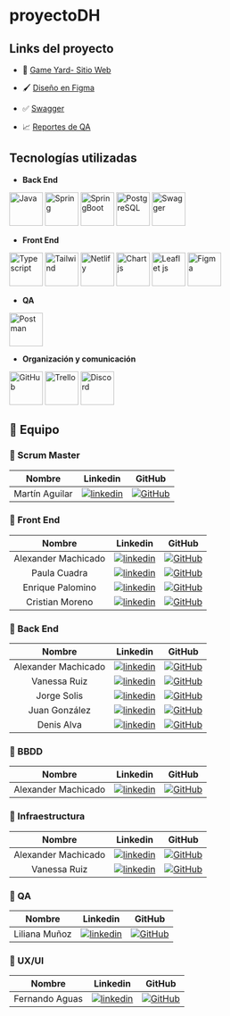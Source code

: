 # proyectoDH


## **Links del proyecto**


 +  🎯 [Game Yard- Sitio Web](https://proyecto-dh.vercel.app/home)

 +  🖌 [Diseño en Figma](https://www.figma.com/design/64t9gFZN00CIo1uCG80Uk0/Prototipo-Gameyard?node-id=0-1)

 +  ✅ [Swagger](https://proyectodh-13hj.onrender.com/swagger-ui/index.html)

 +  📈 [Reportes de QA](https://drive.google.com/drive/folders/1Bzv7BNN4IqYlp1cVkOHC-G_jrHRgn5mU)
 


## **Tecnologías utilizadas**

- **Back End**

<img src="https://user-images.githubusercontent.com/25181517/117201156-9a724800-adec-11eb-9a9d-3cd0f67da4bc.png" alt="Java" title="Java" height=60/> <img src="https://user-images.githubusercontent.com/25181517/117201470-f6d56780-adec-11eb-8f7c-e70e376cfd07.png" alt="Spring" title="Spring" height=60/> <img src="https://user-images.githubusercontent.com/25181517/183891303-41f257f8-6b3d-487c-aa56-c497b880d0fb.png" alt="SpringBoot"  title="SpringBoot" height=60/> <img src="https://user-images.githubusercontent.com/25181517/117208740-bfb78400-adf5-11eb-97bb-09072b6bedfc.png" alt="PostgreSQL" title="PostgreSQL"  height=60/> <img src="https://user-images.githubusercontent.com/25181517/186711335-a3729606-5a78-4496-9a36-06efcc74f800.png" alt="Swagger" title="Swagger" height=60 />


 - **Front End**
   
<img src="https://user-images.githubusercontent.com/25181517/183890598-19a0ac2d-e88a-4005-a8df-1ee36782fde1.png" title="Typescript"  height=60/> <img src="https://user-images.githubusercontent.com/25181517/202896760-337261ed-ee92-4979-84c4-d4b829c7355d.png" title="Tailwind"  height=60 > <img src="https://miro.medium.com/v2/resize:fit:2400/0*BRl-uL7N9LF-1hiD.png" title="Netlify"  height=60/> <img src="https://encrypted-tbn0.gstatic.com/images?q=tbn:ANd9GcTOIcxvtqClbmdo6W_S_wbVm1F8d3DrZtlsNg&usqp=CAU" title="Chart js"  height=60/>  <img src="https://encrypted-tbn0.gstatic.com/images?q=tbn:ANd9GcQthaa1KMO33bnyDZY43y_S6pQScyvilI4eJyd4tMl-NIoKoOtrzetn_ljb9FBeJwCCIZk&usqp=CAU" title="Leaflet js"  height=60/> <img src="https://user-images.githubusercontent.com/25181517/189715289-df3ee512-6eca-463f-a0f4-c10d94a06b2f.png" title="Figma"  height=60/> 


 - **QA**
   
<img src="https://user-images.githubusercontent.com/25181517/192109061-e138ca71-337c-4019-8d42-4792fdaa7128.png" title="Postman"  height=60/> 


- **Organización y comunicación**

<img src="https://user-images.githubusercontent.com/25181517/192108374-8da61ba1-99ec-41d7-80b8-fb2f7c0a4948.png" title="GitHub"  height=60/> <img src="https://encrypted-tbn0.gstatic.com/images?q=tbn:ANd9GcQhN8NWoR9uSZKueIfU_gLaG_q7DxCD7-jRm82dlWwmAoQpOa6yCTWed78QcsMe3oC4XQk&usqp=CAU" title="Trello"  height=60/> <img src="https://i.pinimg.com/736x/d6/11/54/d61154b2cae2e1c123477eaecbdbd487.jpg" title="Discord"  height=60/> 

## 🚀 **Equipo**


### 📌 Scrum Master 

| Nombre | Linkedin | GitHub |
| :---:         |     :---:      |          :---: |
| Martín Aguilar  |[![linkedin](https://img.shields.io/badge/linkedin-0A66C2?style=for-the-badge&logo=linkedin&logoColor=white)](https://www.linkedin.com/in/mart%C3%ADn-aguilarh?utm_source=share&utm_campaign=share_via&utm_content=profile&utm_medium=android_app)   | [![GitHub](https://img.shields.io/badge/github-%23121011.svg?&style=for-the-badge&logo=github&logoColor=white)](https://github.com/)|

### 📌 Front End  

| Nombre | Linkedin | GitHub |
| :---:         |     :---:      |          :---: |
| Alexander Machicado |[![linkedin](https://img.shields.io/badge/linkedin-0A66C2?style=for-the-badge&logo=linkedin&logoColor=white)](https://www.linkedin.com/in/machicadogomezalexander/)   | [![GitHub](https://img.shields.io/badge/github-%23121011.svg?&style=for-the-badge&logo=github&logoColor=white)](https://github.com/dexametasona) |
| Paula Cuadra |[![linkedin](https://img.shields.io/badge/linkedin-0A66C2?style=for-the-badge&logo=linkedin&logoColor=white)](https://www.linkedin.com/in/paula-cuadra-49b907218)   | [![GitHub](https://img.shields.io/badge/github-%23121011.svg?&style=for-the-badge&logo=github&logoColor=white)](https://github.com/paulacuadra) |
| Enrique Palomino  |[![linkedin](https://img.shields.io/badge/linkedin-0A66C2?style=for-the-badge&logo=linkedin&logoColor=white)](https://www.linkedin.com/in/devenriq/)   | [![GitHub](https://img.shields.io/badge/github-%23121011.svg?&style=for-the-badge&logo=github&logoColor=white)](https://github.com/devenriq)|
| Cristian Moreno |[![linkedin](https://img.shields.io/badge/linkedin-0A66C2?style=for-the-badge&logo=linkedin&logoColor=white)](https://www.linkedin.com/in/cristian-moreno-monsalve-336880247/)   | [![GitHub](https://img.shields.io/badge/github-%23121011.svg?&style=for-the-badge&logo=github&logoColor=white)](https://github.com/crismor13)|


### 📌 Back End  

| Nombre | Linkedin | GitHub |
| :---:         |     :---:      |          :---: |
| Alexander Machicado |[![linkedin](https://img.shields.io/badge/linkedin-0A66C2?style=for-the-badge&logo=linkedin&logoColor=white)](https://www.linkedin.com/in/machicadogomezalexander/)   | [![GitHub](https://img.shields.io/badge/github-%23121011.svg?&style=for-the-badge&logo=github&logoColor=white)](https://github.com/dexametasona) |
| Vanessa Ruiz  |[![linkedin](https://img.shields.io/badge/linkedin-0A66C2?style=for-the-badge&logo=linkedin&logoColor=white)](https://www.linkedin.com/in/)   | [![GitHub](https://img.shields.io/badge/github-%23121011.svg?&style=for-the-badge&logo=github&logoColor=white)](https://github.com/vanessar810)|
| Jorge Solis  |[![linkedin](https://img.shields.io/badge/linkedin-0A66C2?style=for-the-badge&logo=linkedin&logoColor=white)](https://www.linkedin.com/in/)   | [![GitHub](https://img.shields.io/badge/github-%23121011.svg?&style=for-the-badge&logo=github&logoColor=white)](https://github.com/jorge4812h)|
| Juan González  |[![linkedin](https://img.shields.io/badge/linkedin-0A66C2?style=for-the-badge&logo=linkedin&logoColor=white)](https://www.linkedin.com/in/)   | [![GitHub](https://img.shields.io/badge/github-%23121011.svg?&style=for-the-badge&logo=github&logoColor=white)](https://github.com/Kmilo1992)|
| Denis Alva  |[![linkedin](https://img.shields.io/badge/linkedin-0A66C2?style=for-the-badge&logo=linkedin&logoColor=white)](https://www.linkedin.com/in/)   | [![GitHub](https://img.shields.io/badge/github-%23121011.svg?&style=for-the-badge&logo=github&logoColor=white)](https://github.com/dAlvaDev)|

### 📌 BBDD 

| Nombre | Linkedin | GitHub |
| :---:         |     :---:      |          :---: |
| Alexander Machicado |[![linkedin](https://img.shields.io/badge/linkedin-0A66C2?style=for-the-badge&logo=linkedin&logoColor=white)](https://www.linkedin.com/in/machicadogomezalexander/)   | [![GitHub](https://img.shields.io/badge/github-%23121011.svg?&style=for-the-badge&logo=github&logoColor=white)](https://github.com/dexametasona) |

### 📌 Infraestructura  

| Nombre | Linkedin | GitHub |
| :---:         |     :---:      |          :---: |
| Alexander Machicado |[![linkedin](https://img.shields.io/badge/linkedin-0A66C2?style=for-the-badge&logo=linkedin&logoColor=white)](https://www.linkedin.com/in/machicadogomezalexander/)   | [![GitHub](https://img.shields.io/badge/github-%23121011.svg?&style=for-the-badge&logo=github&logoColor=white)](https://github.com/dexametasona) |
| Vanessa Ruiz  |[![linkedin](https://img.shields.io/badge/linkedin-0A66C2?style=for-the-badge&logo=linkedin&logoColor=white)](https://www.linkedin.com/in/)   | [![GitHub](https://img.shields.io/badge/github-%23121011.svg?&style=for-the-badge&logo=github&logoColor=white)](https://github.com/vanessar810)|

### 📌 QA 

| Nombre | Linkedin | GitHub |
| :---:         |     :---:      |          :---: |
| Liliana Muñoz  |[![linkedin](https://img.shields.io/badge/linkedin-0A66C2?style=for-the-badge&logo=linkedin&logoColor=white)](https://www.linkedin.com/in/lilianamunoz331/)   | [![GitHub](https://img.shields.io/badge/github-%23121011.svg?&style=for-the-badge&logo=github&logoColor=white)](https://github.com/liliana331)|

### 📌 UX/UI 

| Nombre | Linkedin | GitHub |
| :---:         |     :---:      |          :---: |
| Fernando Aguas  |[![linkedin](https://img.shields.io/badge/linkedin-0A66C2?style=for-the-badge&logo=linkedin&logoColor=white)](https://www.linkedin.com/in/)   | [![GitHub](https://img.shields.io/badge/github-%23121011.svg?&style=for-the-badge&logo=github&logoColor=white)](https://github.com/)|


